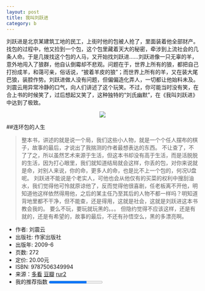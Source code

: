```yaml
---
layout: post
title: 我叫刘跃进
category: b
---
```


刘跃进是北京某建筑工地的民工，上街时他的包被人抢了，里面装着他全部财产。找包的过程中，他又捡到一个包，这个包里藏着天大的秘密，牵涉到上流社会的几条人命。于是几拨找这个包的人马，又开始找刘跃进……刘跃进像一只无辜的羊，意外地闯入了狼群，他自认倒霉却不悲观。问题在于，世界上所有的狼，都把自己打扮成羊，和蔼可亲，俗话说，“披着羊皮的狼”；而世界上所有的羊，又在装大尾巴狼，装腔作势。刘跃进做人没有问题，但偏偏造化弄人，一切都让他始料未及。刘震云用异常冷静的口气，向人们讲述了这个玩笑。不过，你可能当时没有笑，在合上书的时候笑了，过后想起又笑了，这种独特的“刘氏幽默”，在《我叫刘跃进》中达到了极致。

<center><img class="cover" src="http://oriyao.oss-cn-hangzhou.aliyuncs.com/website/Books/%E6%88%91%E5%8F%AB%E5%88%98%E8%B7%83%E8%BF%9B.jpg"></center>

##连环包的人生

>整本书，讲述的就是说一个局，我们这些小人物，就是一个个任人摆布的棋子，故事的最后，才说出了我揣测的作者最想表达的东西。
不让查了，不了了之，所以虽然艺术来源于生活，但这本书却没有高于生活，而是活脱脱的生活，因为打心眼里，我们就知道结局就会这样，你丢的包，对你来说就是命，对别人来说，你的命，更多人的命，也是比不上一个包的，何况U盘呢。
刘跃进不能说是个老实人，可他也会从他仅有的买菜的权利中搜刮油水，我们觉得他可怜就原谅他了，反而觉得他很喜剧，任老板离不开他，明知道他这样依然得用他，之后的某主任乃至其后的人物不都一样吗？明知道背地里都不干净，但不能查，还是得用，这就是社会，这就是刘跃进这本书教会我的。
要么不玩，要玩就玩黑的。。。
但隐约觉得不应该这样，还是有就的，还是有希望的，故事的最后，不还有孙悟空么，黑的多漂亮啊。

* 作者: 刘震云
* 出版社: 作家出版社
* 出版年: 2009-6
* 页数: 272
* 定价: 20.00元
* ISBN: 9787506349994
* 来源：[多看](http://www.duokan.com/book/13347) [豆瓣](http://book.douban.com/subject/10736589/) [rur2](http://pan.baidu.com/s/13VBHk)
* 我的推荐指数 <progress min="0" max="100" value="70"></progesss>